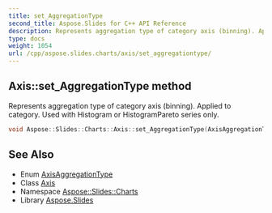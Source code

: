 ```yaml
---
title: set_AggregationType
second_title: Aspose.Slides for C++ API Reference
description: Represents aggregation type of category axis (binning). Applied to category. Used with Histogram or HistogramPareto series only.
type: docs
weight: 1054
url: /cpp/aspose.slides.charts/axis/set_aggregationtype/
---
```

## Axis::set_AggregationType method


Represents aggregation type of category axis (binning). Applied to category. Used with Histogram or HistogramPareto series only.

```cpp
void Aspose::Slides::Charts::Axis::set_AggregationType(AxisAggregationType value) override
```

## See Also

* Enum [AxisAggregationType](../../axisaggregationtype/)
* Class [Axis](../)
* Namespace [Aspose::Slides::Charts](../../)
* Library [Aspose.Slides](../../../)

